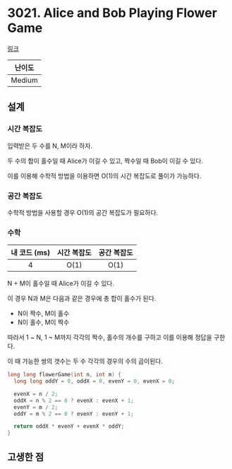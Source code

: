 # 3021. Alice and Bob Playing Flower Game

[링크](https://leetcode.com/problems/alice-and-bob-playing-flower-game/)

| 난이도 |
| :----: |
| Medium |

## 설계

### 시간 복잡도

입력받은 두 수를 N, M이라 하자.

두 수의 합이 홀수일 때 Alice가 이길 수 있고, 짝수일 때 Bob이 이길 수 있다.

이를 이용해 수학적 방법을 이용하면 O(1)의 시간 복잡도로 풀이가 가능하다.

### 공간 복잡도

수학적 방법을 사용할 경우 O(1)의 공간 복잡도가 필요하다.

### 수학

| 내 코드 (ms) | 시간 복잡도 | 공간 복잡도 |
| :----------: | :---------: | :---------: |
|      4       |    O(1)     |    O(1)     |

N + M이 홀수일 때 Alice가 이길 수 있다.

이 경우 N과 M은 다음과 같은 경우에 총 합이 홀수가 된다.

- N이 짝수, M이 홀수
- N이 홀수, M이 짝수

따라서 1 ~ N, 1 ~ M까지 각각의 짝수, 홀수의 개수를 구하고 이를 이용해 정답을 구한다.

이 때 가능한 쌍의 갯수는 두 수 각각의 경우의 수의 곱이된다.

```cpp
long long flowerGame(int n, int m) {
  long long oddY = 0, oddX = 0, evenY = 0, evenX = 0;

  evenX = n / 2;
  oddX = n % 2 == 0 ? evenX : evenX + 1;
  evenY = m / 2;
  oddY = m % 2 == 0 ? evenY : evenY + 1;

  return oddX * evenY + evenX * oddY;
}
```

## 고생한 점
